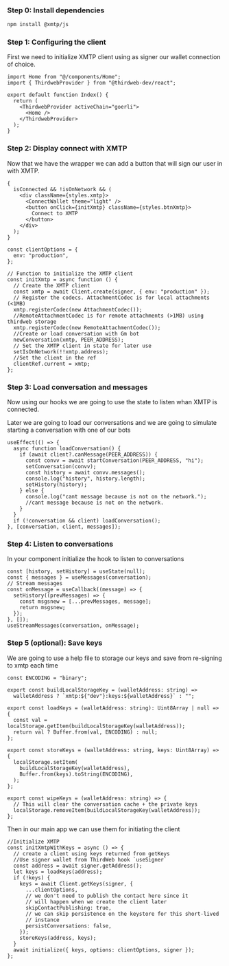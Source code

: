 ### Step 0: Install dependencies

```bash
npm install @xmtp/js
```

### Step 1: Configuring the client

First we need to initialize XMTP client using as signer our wallet connection of choice.

```tsx
import Home from "@/components/Home";
import { ThirdwebProvider } from "@thirdweb-dev/react";

export default function Index() {
  return (
    <ThirdwebProvider activeChain="goerli">
      <Home />
    </ThirdwebProvider>
  );
}
```

### Step 2: Display connect with XMTP

Now that we have the wrapper we can add a button that will sign our user in with XMTP.

```tsx
{
  isConnected && !isOnNetwork && (
    <div className={styles.xmtp}>
      <ConnectWallet theme="light" />
      <button onClick={initXmtp} className={styles.btnXmtp}>
        Connect to XMTP
      </button>
    </div>
  );
}
```

```tsx
const clientOptions = {
  env: "production",
};

// Function to initialize the XMTP client
const initXmtp = async function () {
  // Create the XMTP client
  const xmtp = await Client.create(signer, { env: "production" });
  // Register the codecs. AttachmentCodec is for local attachments (<1MB)
  xmtp.registerCodec(new AttachmentCodec());
  //RemoteAttachmentCodec is for remote attachments (>1MB) using thirdweb storage
  xmtp.registerCodec(new RemoteAttachmentCodec());
  //Create or load conversation with Gm bot
  newConversation(xmtp, PEER_ADDRESS);
  // Set the XMTP client in state for later use
  setIsOnNetwork(!!xmtp.address);
  //Set the client in the ref
  clientRef.current = xmtp;
};
```

### Step 3: Load conversation and messages

Now using our hooks we are going to use the state to listen whan XMTP is connected.

Later we are going to load our conversations and we are going to simulate starting a conversation with one of our bots

```tsx
useEffect(() => {
  async function loadConversation() {
    if (await client?.canMessage(PEER_ADDRESS)) {
      const convv = await startConversation(PEER_ADDRESS, "hi");
      setConversation(convv);
      const history = await convv.messages();
      console.log("history", history.length);
      setHistory(history);
    } else {
      console.log("cant message because is not on the network.");
      //cant message because is not on the network.
    }
  }
  if (!conversation && client) loadConversation();
}, [conversation, client, messages]);
```

### Step 4: Listen to conversations

In your component initialize the hook to listen to conversations

```tsx
const [history, setHistory] = useState(null);
const { messages } = useMessages(conversation);
// Stream messages
const onMessage = useCallback((message) => {
  setHistory((prevMessages) => {
    const msgsnew = [...prevMessages, message];
    return msgsnew;
  });
}, []);
useStreamMessages(conversation, onMessage);
```

### Step 5 (optional): Save keys

We are going to use a help file to storage our keys and save from re-signing to xmtp each time

```tsx
const ENCODING = "binary";

export const buildLocalStorageKey = (walletAddress: string) =>
  walletAddress ? `xmtp:${"dev"}:keys:${walletAddress}` : "";

export const loadKeys = (walletAddress: string): Uint8Array | null => {
  const val = localStorage.getItem(buildLocalStorageKey(walletAddress));
  return val ? Buffer.from(val, ENCODING) : null;
};

export const storeKeys = (walletAddress: string, keys: Uint8Array) => {
  localStorage.setItem(
    buildLocalStorageKey(walletAddress),
    Buffer.from(keys).toString(ENCODING),
  );
};

export const wipeKeys = (walletAddress: string) => {
  // This will clear the conversation cache + the private keys
  localStorage.removeItem(buildLocalStorageKey(walletAddress));
};
```

Then in our main app we can use them for initiating the client

```tsx
//Initialize XMTP
const initXmtpWithKeys = async () => {
  // create a client using keys returned from getKeys
  //Use signer wallet from ThirdWeb hook `useSigner`
  const address = await signer.getAddress();
  let keys = loadKeys(address);
  if (!keys) {
    keys = await Client.getKeys(signer, {
      ...clientOptions,
      // we don't need to publish the contact here since it
      // will happen when we create the client later
      skipContactPublishing: true,
      // we can skip persistence on the keystore for this short-lived
      // instance
      persistConversations: false,
    });
    storeKeys(address, keys);
  }
  await initialize({ keys, options: clientOptions, signer });
};
```
